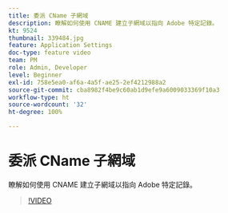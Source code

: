 ```yaml
---
title: 委派 CName 子網域
description: 瞭解如何使用 CNAME 建立子網域以指向 Adobe 特定記錄。
kt: 9524
thumbnail: 339484.jpg
feature: Application Settings
doc-type: feature video
team: PM
role: Admin, Developer
level: Beginner
exl-id: 758e5ea0-af6a-4a5f-ae25-2ef4212988a2
source-git-commit: cba8982f4be9c60ab1d9efe9a6009033369f10a3
workflow-type: ht
source-wordcount: '32'
ht-degree: 100%

---
```


# 委派 CName 子網域

瞭解如何使用 CNAME 建立子網域以指向 Adobe 特定記錄。

>[!VIDEO](https://video.tv.adobe.com/v/339484?quality=12)
